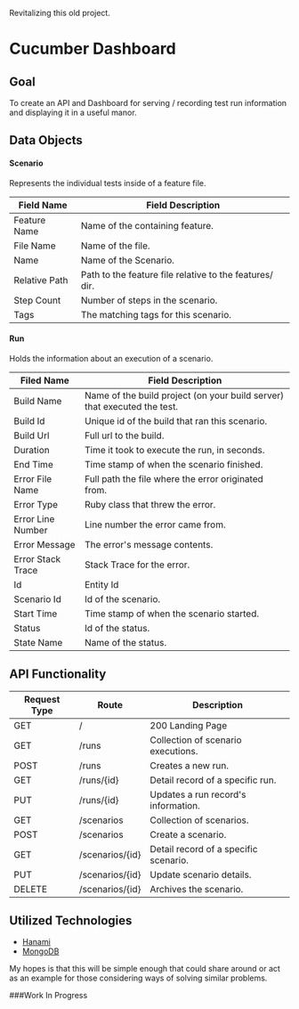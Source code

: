Revitalizing this old project.

# Cucumber Dashboard

## Goal
To create an API and Dashboard for serving / recording test run information and displaying it in a useful manor.

## Data Objects

#### Scenario 
Represents the individual tests inside of a feature file.

Field Name    | Field Description 
---           | ---               
Feature Name  | Name of the containing feature.
File Name     | Name of the file.
Name          | Name of the Scenario.
Relative Path | Path to the feature file relative to the features/ dir.
Step Count    | Number of steps in the scenario.
Tags          | The matching tags for this scenario.

#### Run
Holds the information about an execution of a scenario.

Filed Name        |  Field Description
---               | ---
Build Name        | Name of the build project (on your build server) that executed the test.
Build Id          | Unique id of the build that ran this scenario.
Build Url         | Full url to the build.
Duration          | Time it took to execute the run, in seconds.
End Time          | Time stamp of when the scenario finished.
Error File Name   | Full path the file where the error originated from.
Error Type        | Ruby class that threw the error.
Error Line Number | Line number the error came from.
Error Message     | The error's message contents.
Error Stack Trace | Stack Trace for the error.
Id                | Entity Id
Scenario Id       | Id of the scenario.
Start Time        | Time stamp of when the scenario started.
Status            | Id of the status.
State Name        | Name of the status. 


## API Functionality

Request Type | Route           | Description
---          | ---             | ---
GET          | /               | 200 Landing Page
GET          | /runs           | Collection of scenario executions.
POST         | /runs           | Creates a new run.
GET          | /runs/{id}      | Detail record of a specific run.
PUT          | /runs/{id}      | Updates a run record's information.
GET          | /scenarios      | Collection of scenarios.
POST         | /scenarios      | Create a scenario.
GET          | /scenarios/{id} | Detail record of a specific scenario.
PUT          | /scenarios/{id} | Update scenario details.
DELETE       | /scenarios/{id} | Archives the scenario.

## Utilized Technologies
- [Hanami](https://github.com/hanami/hanami)
- [MongoDB](https://www.mongodb.com/)

My hopes is that this will be simple enough that could share around or act as an example for those considering ways of solving similar problems.

###Work In Progress
